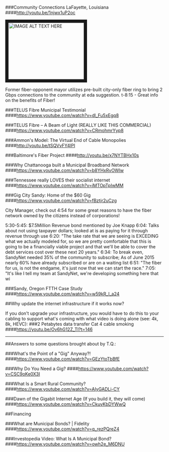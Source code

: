 ###Community Connections LaFayette, Louisiana
####http://youtu.be/1njwx1uP2oc

<a href="http://www.youtube.com/watch?feature=player_embedded&v=1njwx1uP2oc
" target="_blank"><img src="http://img.youtube.com/vi/1njwx1uP2oc/0.jpg" 
alt="IMAGE ALT TEXT HERE" width="240" height="180" border="10" /></a>

Former fiber-opponent mayor utilizes pre-built city-only fiber ring to bring 2 Gbps connections to the community at eda suggestion.
t-8:15 - Great info on the benefits of Fiber!

###TELUS Fibre Municipal Testimonial
####https://www.youtube.com/watch?v=dl_Fu5xEgq8

###TELUS Fibre – A Beam of Light (REALLY LIKE THIS COMMERCIAL)
####https://www.youtube.com/watch?v=CRmohmrYyp8

###Ammon's Model: The Virtual End of Cable Monopolies
####http://youtu.be/tSQVvFY4lPI

###Baltimore's Fiber Project
####http://youtu.be/x7NYTBHx10s

###Why Chattanooga built a Municipal Broadband Network
####https://www.youtube.com/watch?v=b8YHxRvOWlw

###Tennessee really LOVES their socialist internet
####https://www.youtube.com/watch?v=iMTOpTpIwMM

###Gig City Sandy: Home of the $60 Gig
####https://www.youtube.com/watch?v=fBztjr2uCzg

City Manager, check out 4:54 for some great reasons to have the fiber network owned by the citizens instead of corporations!

5:30-5:45: $7.5Million Revenue bond mentioned by Joe Knapp
6:04: Talks about not using taxpayer dollars; looked at is as paying for it through revenue through use
6:20: "The take rate that we are seeing is EXCEDING what we actually modeled for, so we are pretty comfortable that this is going to be a financially viable project and that we'll be able to cover the debt services cost over these next 20 years."
6:34: To break even, SandyNet needed 35% of the community to subscribe; As of June 2015 nearly 60% have already subscribed or are on a waiting list
6:51: "The fiber for us, is not the endgame, it's just now that we can start the race."
7:05: "It's like I tell my team at SandyNet, we're developing something here that wi

###Sandy, Oregon FTTH Case Study
####https://www.youtube.com/watch?v=w59kR_I_a24

##Why update the internet infrastructure if it works now?

If you don't upgrade your infrastructure, you would have to do this to your cabling to support what's coming with what video is doing alone (see: 4k, 8k, HEVC):
###2 Petabytes data transfer Cat 4 cable smoking
####https://youtu.be/Ov6hG12Z_TI?t=146

<hr>
##Answers to some questions brought about by T.Q.:

###What's the Point of a "Gig" Anyway?!
####https://www.youtube.com/watch?v=GEzYtoTbBfE

###Why Do You Need a Gig?
####https://www.youtube.com/watch?v=CSC9oKe0X3I

###What Is a Smart Rural Community?
####https://www.youtube.com/watch?v=AIyGADLi-CY

###Dawn of the Gigabit Internet Age (If you build it, they will come)
####https://www.youtube.com/watch?v=CkuvKbDYWwQ

##Financing

###What are Municipal Bonds? | Fidelity
####https://www.youtube.com/watch?v=q_rezPQreZ4

###Investopedia Video: What Is A Municipal Bond?
####https://www.youtube.com/watch?v=owh2e_M6DNU